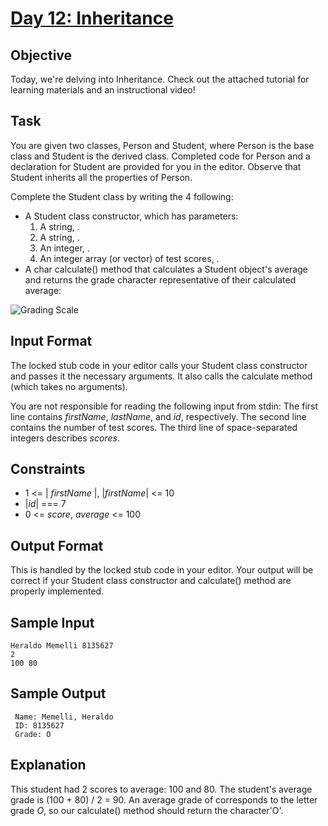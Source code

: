 # [Day 12: Inheritance](https://www.hackerrank.com/challenges/30-inheritance/problem)

## Objective 
Today, we're delving into Inheritance. Check out the attached tutorial for learning materials and an instructional video!

## Task 
You are given two classes, Person and Student, where Person is the base class and Student is the derived class. Completed code for Person and a declaration for Student are provided for you in the editor. Observe that Student inherits all the properties of Person.

Complete the Student class by writing the 4 following:

* A Student class constructor, which has  parameters:
	1. A string, .
	2. A string, .
	3. An integer, .
	4. An integer array (or vector) of test scores, .
* A char calculate() method that calculates a Student object's average and returns the grade character representative of their calculated average:

![Grading Scale](https://s3.amazonaws.com/hr-challenge-images/17165/1458142706-3073bc9143-Grading.png)

## Input Format

The locked stub code in your editor calls your Student class constructor and passes it the necessary arguments. It also calls the calculate method (which takes no arguments).

You are not responsible for reading the following input from stdin: 
The first line contains _firstName_, _lastName_, and _id_, respectively. The second line contains the number of test scores. The third line of space-separated integers describes _scores_.

## Constraints
* 1 <= | _firstName_ |, |_firstName_| <= 10
* |_id_| === 7
* 0 <= _score_, _average_ <= 100

## Output Format

This is handled by the locked stub code in your editor. Your output will be correct if your Student class constructor and calculate() method are properly implemented.

## Sample Input

```
Heraldo Memelli 8135627
2
100 80
```

## Sample Output

```
 Name: Memelli, Heraldo
 ID: 8135627
 Grade: O
```

## Explanation

This student had 2 scores to average: 100 and 80. The student's average grade is (100 + 80) / 2 = 90. An average grade of corresponds to the letter grade _O_, so our calculate() method should return the character'O'.